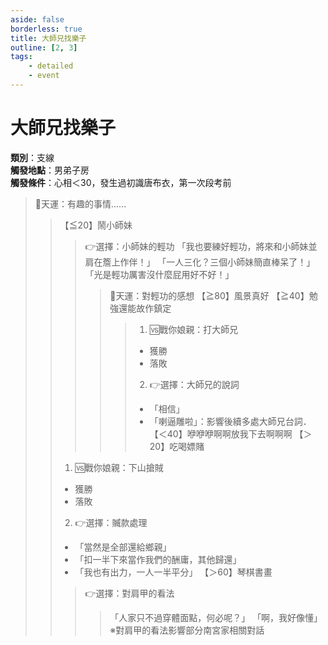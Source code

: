 ```yaml
---
aside: false
borderless: true
title: 大師兄找樂子
outline: [2, 3]
tags:
    - detailed
    - event
---
```


# 大師兄找樂子

**類別**：支線<br>
**觸發地點**：男弟子房<br>
**觸發條件**：心相＜30，發生過初識唐布衣，第一次段考前

> 🎲天運：有趣的事情......
> > 【≦20】鬧小師妹
> > > 👉選擇：小師妹的輕功
> > > <span title="性情+1、獲得秘笈《逍遙遊腿法》">「我也要練好輕功，將來和小師妹並肩在簷上作伴！」</span>
> > > <span title="唐布衣+2">「一人三化？三個小師妹簡直棒呆了！」</span>  <br>
> > > <span title="修養-1、性情+1、處世+1">「光是輕功厲害沒什麼屁用好不好！」</span>
> > > > <span title="輕功正向補正">🎲天運：對輕功的感想</span>
> > > > <span title="性情+1">【≧80】風景真好 </span>
> > > > <span title="處世-1">【≧40】勉強還能故作鎮定 </span>
> > > > > 1. 🆚戰你娘親：打大師兄
> > > > > + <span title="武學+2">獲勝</span>
> > > > > + <span title="武學+2">落敗</span>
> > > > > 2. 👉選擇：大師兄的說詞
> > > > > + <span title="心相+20、唐布衣+1">「相信」</span> <br>
> > > > > + <span title="心相+20、唐布衣+1">「喇逼雕啦」</span>：影響後續多處大師兄台詞．
> > > > <span title="性情-2、嘴力+1、輕功+1、唐默鈴+1、心相+20">【＜40】咿咿咿啊啊放我下去啊啊啊 </span>
> > <span title="道德＜40，唐布衣好感+3、名聲-1；道德≥40，唐布衣好感-1">【＞20】吃喝嫖賭 </span>
> > 1. 🆚戰你娘親：下山搶賊
> > + <span title="武學+2、名聲+1">獲勝</span>
> > + <span title="武學+2">落敗</span>
> > 2. 👉選擇：贓款處理
> > + <span title="名聲+2、道德+1、唐中翎+1、唐布衣-1">「當然是全部還給鄉親」</span>
> > + <span title="名聲+1、處世-1、唐布衣+1、銀兩+500">「扣一半下來當作我們的酬庸，其他歸還」</span>
> > + <span title="嘴力+1、道德-1、處世-1、性情+1、銀兩+2000">「我也有出力，一人一半平分」</span> 
> > 【＞60】琴棋書畫 
> > > 👉選擇：對肩甲的看法
> > > > <span title="唐布衣-1、南宮世家+1、支持肩甲">「人家只不過穿體面點，何必呢？」</span>
> > > > <span title="嘴力+1、唐布衣+1、獲得【大師兄的塗鴉】、不支持肩甲">「啊，我好像懂」</span>
> > > > ※對肩甲的看法影響部分南宮家相關對話
